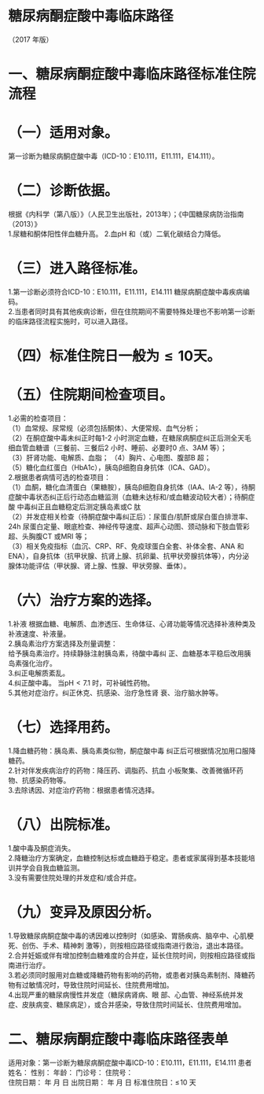 # 糖尿病酮症酸中毒临床路径  
（2017 年版）  
# 一、糖尿病酮症酸中毒临床路径标准住院流程  
# （一）适用对象。  
第一诊断为糖尿病酮症酸中毒（ICD-10：E10.111，E11.111，E14.111）。  
# （二）诊断依据。  
根据《内科学（第八版）》（人民卫生出版社，2013年）；《中国糖尿病防治指南（2013）》  
1.尿糖和酮体阳性伴血糖升高。 2.血pH 和（或）二氧化碳结合力降低。  
# （三）进入路径标准。  
1.第一诊断必须符合ICD-10：E10.111，E11.111，E14.111 糖尿病酮症酸中毒疾病编码。  
2.当患者同时具有其他疾病诊断，但在住院期间不需要特殊处理也不影响第一诊断的临床路径流程实施时，可以进入路径。  
# （四）标准住院日一般为${\leqslant}10$天。  
# （五）住院期间检查项目。  
1.必需的检查项目：  
（1）血常规、尿常规（必须包括酮体）、大便常规、血气分析；  
（2）在酮症酸中毒未纠正时每1-2 小时测定血糖，在糖尿病酮症纠正后测全天毛细血管血糖谱（三餐前、三餐后2 小时、睡前、必要时0 点、3AM 等）；  
（3）肝肾功能、电解质、血脂； （4）胸片、心电图、腹部B 超；  
（5）糖化血红蛋白（HbA1c），胰岛$\upbeta$细胞自身抗体（ICA、GAD）。  
2.根据患者病情可选的检查项目：  
（1）血酮，糖化血清蛋白（果糖胺），胰岛β细胞自身抗体（IAA、IA-2 等），待酮症酸中毒状态纠正后行动态血糖监测（血糖未达标和/或血糖波动较大者）；待酮症酸 中毒纠正且血糖稳定后测定胰岛素或C 肽  
（2）并发症相关检查（待酮症酸中毒纠正后）：尿蛋白/肌酐或尿白蛋白排泄率、24h 尿蛋白定量、眼底检查、神经传导速度、超声心动图、颈动脉和下肢血管彩超、头胸腹CT 或MRI 等；  
（3）相关免疫指标（血沉、CRP、RF、免疫球蛋白全套、补体全套、ANA 和ENA），自身抗体（抗甲状腺、抗肾上腺、抗卵巢、抗甲状旁腺抗体等），内分泌腺体功能评估（甲状腺、肾上腺、性腺、甲状旁腺、垂体）。  
# （六）治疗方案的选择。  
1.补液 根据血糖、电解质、血渗透压、生命体征、心肾功能等情况选择补液种类及补液速度、补液量。  
2.胰岛素治疗方案选择及剂量调整：  
给予胰岛素治疗。持续静脉注射胰岛素，待酸中毒纠 正、血糖基本平稳后改用胰岛素强化治疗。  
3.纠正电解质紊乱。  
4.纠正酸中毒。 当$\mathrm{pH}{<}7.1$ 时，可补碱性药物。  
5.其他对症治疗。纠正休克、抗感染、治疗急性肾 衰、治疗脑水肿等。  
# （七）选择用药。  
1.降血糖药物：胰岛素、胰岛素类似物，酮症酸中毒 纠正后可根据情况加用口服降糖药。  
2.针对伴发疾病治疗的药物：降压药、调脂药、抗血 小板聚集、改善微循环药物、抗感染药物等。  
3.去除诱因、对症治疗药物：根据患者情况选择。  
# （八）出院标准。  
1.酸中毒及酮症消失。  
2.降糖治疗方案确定，血糖控制达标或血糖趋于稳定。患者或家属得到基本技能培训并学会自我血糖监测。  
3.没有需要住院处理的并发症和/或合并症。  
# （九）变异及原因分析。  
1.导致糖尿病酮症酸中毒的诱因难以控制时（如感染、胃肠疾病、脑卒中、心肌梗死、创伤、手术、精神刺 激等），则按相应路径或指南进行救治，退出本路径。  
2.合并妊娠或伴有增加控制血糖难度的合并症，延长住院时间，则按相应路径或指南进行治疗。  
3.若必须同时服用对血糖或降糖药物有影响的药物，或患者对胰岛素制剂、降糖药物有过敏情况时，导致住院时间延长、住院费用增加。  
4.出现严重的糖尿病慢性并发症（糖尿病肾病、眼 部、心血管、神经系统并发症、皮肤病变、糖尿病足），或合并感染，导致住院时间延长、住院费用增加。  
# 二、糖尿病酮症酸中毒临床路径表单  
适用对象：第一诊断为糖尿病酮症酸中毒ICD-10：E10.111，E11.111，E14.111  患者姓名：        性别：     年龄：    门诊号：        住院号：  
住院日期：   年  月  日    出院日期：  年  月  日   标准住院日：$\leqslant\!10$ 天  
